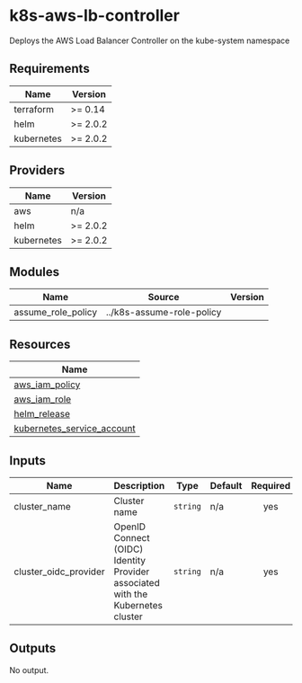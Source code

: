 # k8s-aws-lb-controller

Deploys the AWS Load Balancer Controller on the kube-system namespace

## Requirements

| Name | Version |
|------|---------|
| terraform | >= 0.14 |
| helm | >= 2.0.2 |
| kubernetes | >= 2.0.2 |

## Providers

| Name | Version |
|------|---------|
| aws | n/a |
| helm | >= 2.0.2 |
| kubernetes | >= 2.0.2 |

## Modules

| Name | Source | Version |
|------|--------|---------|
| assume_role_policy | ../k8s-assume-role-policy |  |

## Resources

| Name |
|------|
| [aws_iam_policy](https://registry.terraform.io/providers/hashicorp/aws/latest/docs/resources/iam_policy) |
| [aws_iam_role](https://registry.terraform.io/providers/hashicorp/aws/latest/docs/resources/iam_role) |
| [helm_release](https://registry.terraform.io/providers/hashicorp/helm/latest/docs/resources/release) |
| [kubernetes_service_account](https://registry.terraform.io/providers/hashicorp/kubernetes/latest/docs/resources/service_account) |

## Inputs

| Name | Description | Type | Default | Required |
|------|-------------|------|---------|:--------:|
| cluster\_name | Cluster name | `string` | n/a | yes |
| cluster\_oidc\_provider | OpenID Connect (OIDC) Identity Provider associated with the Kubernetes cluster | `string` | n/a | yes |

## Outputs

No output.
